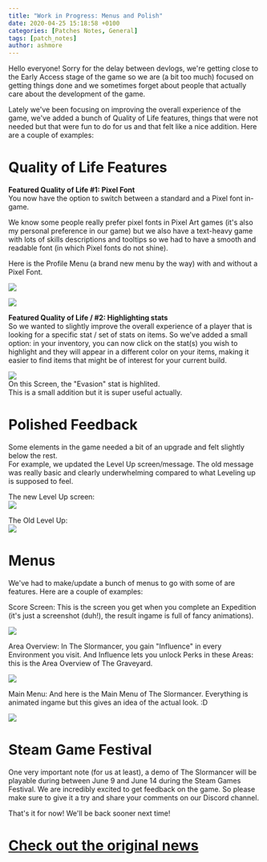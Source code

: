 ```yaml
---
title: "Work in Progress: Menus and Polish"
date: 2020-04-25 15:18:58 +0100
categories: [Patches Notes, General]
tags: [patch_notes]
author: ashmore
---
```

Hello everyone! Sorry for the delay between devlogs, we're getting close to the Early Access stage of the game so we are (a bit too much) focused on getting things done and we sometimes forget about people that actually care about the development of the game.  
  
Lately we've been focusing on improving the overall experience of the game, we've added a bunch of Quality of Life features, things that were not needed but that were fun to do for us and that felt like a nice addition. Here are a couple of examples:  
  
Quality of Life Features
========================

  
**Featured Quality of Life #1: Pixel Font**  
You now have the option to switch between a standard and a Pixel font in-game.   
  
We know some people really prefer pixel fonts in Pixel Art games (it's also my personal preference in our game) but we also have a text-heavy game with lots of skills descriptions and tooltips so we had to have a smooth and readable font (in which Pixel fonts do not shine).  
  
Here is the Profile Menu (a brand new menu by the way) with and without a Pixel Font.  
  
![](/assets/patch_notes/6eefc135c09c4197ddb3cbc3ff4144907e19e24b)  
  
![](/assets/patch_notes/f1c08ad276bda21e25d2090c6fa5d07eae6e36cd)  
   
  
**Featured Quality of Life / #2: Highlighting stats**  
So we wanted to slightly improve the overall experience of a player that is looking for a specific stat / set of stats on items. So we've added a small option: in your inventory, you can now click on the stat(s) you wish to highlight and they will appear in a different color on your items, making it easier to find items that might be of interest for your current build.  
  
![](/assets/patch_notes/ec01913335cb0cebfd3aa5cbadfd832cd0af2b93)  
On this Screen, the "Evasion" stat is highlited.  
This is a small addition but it is super useful actually.  
  
  
Polished Feedback
=================

  
Some elements in the game needed a bit of an upgrade and felt slightly below the rest.  
For example, we updated the Level Up screen/message. The old message was really basic and clearly underwhelming compared to what Leveling up is supposed to feel.  
  
The new Level Up screen:  
![](/assets/patch_notes/f00525a4f5dbabc82050e895e0a32a6cb0c12158)  
  
  
The Old Level Up:  
![](/assets/patch_notes/3349166703243b16ba21fa004b8ff74b49e5508c)  
  
  
Menus
=====

  
We've had to make/update a bunch of menus to go with some of are features. Here are a couple of examples:  
  
Score Screen: This is the screen you get when you complete an Expedition (it's just a screenshot (duh!), the result ingame is full of fancy animations).  
  
![](/assets/patch_notes/c154d3efe038e8f9f1dd7b846d406c382eddb1ca)  
  
  
Area Overview: In The Slormancer, you gain "Influence" in every Environment you visit. And Influence lets you unlock Perks in these Areas: this is the Area Overview of The Graveyard.  
  
![](/assets/patch_notes/7dd9ab923755a175849282b00c0e936077a89bd0)  
  
  
Main Menu: And here is the Main Menu of The Slormancer. Everything is animated ingame but this gives an idea of the actual look. :D  
  
![](/assets/patch_notes/6245c22d5e0d4a45b25334733d24216c29b6cf30)  
  
  
Steam Game Festival
===================

  
One very important note (for us at least), a demo of The Slormancer will be playable during between June 9 and June 14 during the Steam Games Festival. We are incredibly excited to get feedback on the game. So please make sure to give it a try and share your comments on our Discord channel.   
  
That's it for now! We'll be back sooner next time!

# <a href="https://steamstore-a.akamaihd.net/news/externalpost/steam_community_announcements/3112493747274074751" target="_blank">Check out the original news</a>